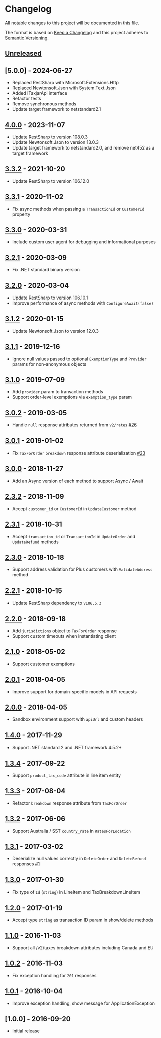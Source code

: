 # Changelog

All notable changes to this project will be documented in this file.

The format is based on [Keep a Changelog](http://keepachangelog.com/en/1.0.0/)
and this project adheres to [Semantic Versioning](http://semver.org/spec/v2.0.0.html).

## [Unreleased]

## [5.0.0] - 2024-06-27
- Replaced RestSharp with Microsoft.Extensions.Http
- Replaced Newtonsoft.Json with System.Text.Json
- Added ITaxjarApi interface
- Refactor tests
- Remove synchronous methods
- Update target framework to netstandard2.1

## [4.0.0] - 2023-11-07
- Update RestSharp to version 108.0.3
- Update Newtonsoft.Json to version 13.0.3
- Update target framework to netstandard2.0, and remove net452 as a target framework

## [3.3.2] - 2021-10-20
- Update RestSharp to version 106.12.0

## [3.3.1] - 2020-11-02
- Fix async methods when passing a `TransactionId` or `CustomerId` property

## [3.3.0] - 2020-03-31
- Include custom user agent for debugging and informational purposes

## [3.2.1] - 2020-03-09
- Fix .NET standard binary version

## [3.2.0] - 2020-03-04
- Update RestSharp to version 106.10.1
- Improve performance of async methods with `ConfigureAwait(false)`

## [3.1.2] - 2020-01-15
- Update Newtonsoft.Json to version 12.0.3

## [3.1.1] - 2019-12-16
- Ignore null values passed to optional `ExemptionType` and `Provider` params for non-anonymous objects

## [3.1.0] - 2019-07-09
- Add `provider` param to transaction methods
- Support order-level exemptions via `exemption_type` param

## [3.0.2] - 2019-03-05
- Handle `null` response attributes returned from `v2/rates` [#26](https://github.com/taxjar/taxjar.net/pull/26)

## [3.0.1] - 2019-01-02
- Fix `TaxForOrder` `breakdown` response attribute deserialization [#23](https://github.com/taxjar/taxjar.net/pull/23)

## [3.0.0] - 2018-11-27
- Add an Async version of each method to support Async / Await

## [2.3.2] - 2018-11-09
- Accept `customer_id` or `CustomerId` in `UpdateCustomer` method

## [2.3.1] - 2018-10-31
- Accept `transaction_id` or `TransactionId` in `UpdateOrder` and `UpdateRefund` methods

## [2.3.0] - 2018-10-18
- Support address validation for Plus customers with `ValidateAddress` method

## [2.2.1] - 2018-10-15
- Update RestSharp dependency to `v106.5.3`

## [2.2.0] - 2018-09-18
- Add `jurisdictions` object to `TaxForOrder` response
- Support custom timeouts when instantiating client

## [2.1.0] - 2018-05-02
- Support customer exemptions

## [2.0.1] - 2018-04-05
- Improve support for domain-specific models in API requests

## [2.0.0] - 2018-04-05
- Sandbox environment support with `apiUrl` and custom headers

## [1.4.0] - 2017-11-29
- Support .NET standard 2 and .NET framework 4.5.2+

## [1.3.4] - 2017-09-22
- Support `product_tax_code` attribute in line item entity

## [1.3.3] - 2017-08-04
- Refactor `breakdown` response attribute from `TaxForOrder`

## [1.3.2] - 2017-06-06
- Support Australia / SST `country_rate` in `RatesForLocation`

## [1.3.1] - 2017-03-02
- Deserialize null values correctly in `DeleteOrder` and `DeleteRefund` responses [#1](https://github.com/taxjar/taxjar.net/pull/1)

## [1.3.0] - 2017-01-30
- Fix type of `Id` (`string`) in LineItem and TaxBreakdownLineItem

## [1.2.0] - 2017-01-19
- Accept type `string` as transaction ID param in show/delete methods

## [1.1.0] - 2016-11-03
- Support all /v2/taxes breakdown attributes including Canada and EU

## [1.0.2] - 2016-11-03
- Fix exception handling for `201` responses

## [1.0.1] - 2016-10-04
- Improve exception handling, show message for ApplicationException

## [1.0.0] - 2016-09-20
- Initial release

[Unreleased]: https://github.com/taxjar/taxjar.net/compare/v4.0.0...HEAD
[4.0.0]: https://github.com/taxjar/taxjar.net/compare/v3.3.2...v4.0.0
[3.3.2]: https://github.com/taxjar/taxjar.net/compare/v3.3.1...v3.3.2
[3.3.1]: https://github.com/taxjar/taxjar.net/compare/v3.3.0...v3.3.1
[3.3.0]: https://github.com/taxjar/taxjar.net/compare/v3.2.1...v3.3.0
[3.2.1]: https://github.com/taxjar/taxjar.net/compare/v3.2.0...v3.2.1
[3.2.0]: https://github.com/taxjar/taxjar.net/compare/v3.1.2...v3.2.0
[3.1.2]: https://github.com/taxjar/taxjar.net/compare/v3.1.1...v3.1.2
[3.1.1]: https://github.com/taxjar/taxjar.net/compare/v3.1.0...v3.1.1
[3.1.0]: https://github.com/taxjar/taxjar.net/compare/v3.0.2...v3.1.0
[3.0.2]: https://github.com/taxjar/taxjar.net/compare/v3.0.1...v3.0.2
[3.0.1]: https://github.com/taxjar/taxjar.net/compare/v3.0.0...v3.0.1
[3.0.0]: https://github.com/taxjar/taxjar.net/compare/v2.3.2...v3.0.0
[2.3.2]: https://github.com/taxjar/taxjar.net/compare/v2.3.1...v2.3.2
[2.3.1]: https://github.com/taxjar/taxjar.net/compare/v2.3.0...v2.3.1
[2.3.0]: https://github.com/taxjar/taxjar.net/compare/v2.2.1...v2.3.0
[2.2.1]: https://github.com/taxjar/taxjar.net/compare/v2.2.0...v2.2.1
[2.2.0]: https://github.com/taxjar/taxjar.net/compare/v2.1.0...v2.2.0
[2.1.0]: https://github.com/taxjar/taxjar.net/compare/v2.0.1...v2.1.0
[2.0.1]: https://github.com/taxjar/taxjar.net/compare/v2.0.0...v2.0.1
[2.0.0]: https://github.com/taxjar/taxjar.net/compare/v1.4.0...v2.0.0
[1.4.0]: https://github.com/taxjar/taxjar.net/compare/v1.3.4...v1.4.0
[1.3.4]: https://github.com/taxjar/taxjar.net/compare/v1.3.3...v1.3.4
[1.3.3]: https://github.com/taxjar/taxjar.net/compare/v1.3.2...v1.3.3
[1.3.2]: https://github.com/taxjar/taxjar.net/compare/v1.3.1...v1.3.2
[1.3.1]: https://github.com/taxjar/taxjar.net/compare/v1.3.0...v1.3.1
[1.3.0]: https://github.com/taxjar/taxjar.net/compare/v1.2.0...v1.3.0
[1.2.0]: https://github.com/taxjar/taxjar.net/compare/v1.1.0...v1.2.0
[1.1.0]: https://github.com/taxjar/taxjar.net/compare/v1.0.2...v1.1.0
[1.0.2]: https://github.com/taxjar/taxjar.net/compare/v1.0.1...v1.0.2
[1.0.1]: https://github.com/taxjar/taxjar.net/compare/v1.0.0...v1.0.1
